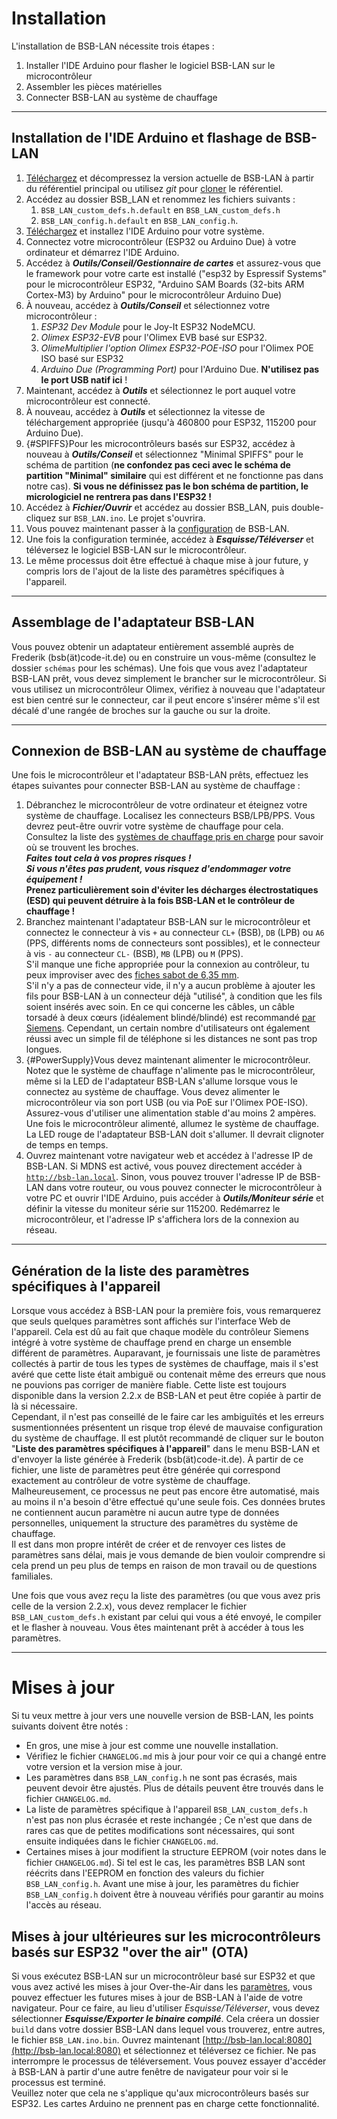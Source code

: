 # Installation
L'installation de BSB-LAN nécessite trois étapes :

1. Installer l'IDE Arduino pour flasher le logiciel BSB-LAN sur le microcontrôleur
1. Assembler les pièces matérielles
1. Connecter BSB-LAN au système de chauffage

---
## Installation de l'IDE Arduino et flashage de BSB-LAN

1. [Téléchargez](https://github.com/fredlcore/BSB-LAN/archive/refs/heads/master.zip) et décompressez la version actuelle de BSB-LAN à partir du référentiel principal ou utilisez *git* pour [cloner](https://github.com/fredlcore/BSB-LAN.git) le référentiel.
1. Accédez au dossier BSB_LAN et renommez les fichiers suivants :
    1. `BSB_LAN_custom_defs.h.default` en `BSB_LAN_custom_defs.h`
    1. `BSB_LAN_config.h.default` en `BSB_LAN_config.h`.
1. [Téléchargez](https://www.arduino.cc/en/software) et installez l'IDE Arduino pour votre système.
1. Connectez votre microcontrôleur (ESP32 ou Arduino Due) à votre ordinateur et démarrez l'IDE Arduino.
1. Accédez à ***Outils/Conseil/Gestionnaire de cartes*** et assurez-vous que le framework pour votre carte est installé ("esp32 by Espressif Systems" pour le microcontrôleur ESP32, "Arduino SAM Boards (32-bits ARM Cortex-M3) by Arduino" pour le microcontrôleur Arduino Due)
1. À nouveau, accédez à ***Outils/Conseil*** et sélectionnez votre microcontrôleur :
    1. *ESP32 Dev Module* pour le Joy-It ESP32 NodeMCU.
    1. *Olimex ESP32-EVB* pour l'Olimex EVB basé sur ESP32.
    1. *OlimeMultiplier l'option Olimex ESP32-POE-ISO* pour l'Olimex POE ISO basé sur ESP32
    1. *Arduino Due (Programming Port)* pour l'Arduino Due. **N'utilisez pas le port USB natif ici** !
1. Maintenant, accédez à ***Outils*** et sélectionnez le port auquel votre microcontrôleur est connecté.
1. À nouveau, accédez à ***Outils*** et sélectionnez la vitesse de téléchargement appropriée (jusqu'à 460800 pour ESP32, 115200 pour Arduino Due).
1. [](){#SPIFFS}Pour les microcontrôleurs basés sur ESP32, accédez à nouveau à ***Outils/Conseil*** et sélectionnez "Minimal SPIFFS" pour le schéma de partition (**ne confondez pas ceci avec le schéma de partition "Minimal" similaire** qui est différent et ne fonctionne pas dans notre cas). **Si vous ne définissez pas le bon schéma de partition, le micrologiciel ne rentrera pas dans l'ESP32 !**
1. Accédez à ***Fichier/Ouvrir*** et accédez au dossier BSB_LAN, puis double-cliquez sur `BSB_LAN.ino`. Le projet s'ouvrira.
1. Vous pouvez maintenant passer à la [configuration](configure.md) de BSB-LAN.
1. Une fois la configuration terminée, accédez à ***Esquisse/Téléverser*** et téléversez le logiciel BSB-LAN sur le microcontrôleur.
1. Le même processus doit être effectué à chaque mise à jour future, y compris lors de l'ajout de la liste des paramètres spécifiques à l'appareil.

---
## Assemblage de l'adaptateur BSB-LAN
Vous pouvez obtenir un adaptateur entièrement assemblé auprès de Frederik (bsb(ät)code-it.de) ou en construire un vous-même (consultez le dossier `schémas` pour les schémas). Une fois que vous avez l'adaptateur BSB-LAN prêt, vous devez simplement le brancher sur le microcontrôleur. Si vous utilisez un microcontrôleur Olimex, vérifiez à nouveau que l'adaptateur est bien centré sur le connecteur, car il peut encore s'insérer même s'il est décalé d'une rangée de broches sur la gauche ou sur la droite.

---
## Connexion de BSB-LAN au système de chauffage

Une fois le microcontrôleur et l'adaptateur BSB-LAN prêts, effectuez les étapes suivantes pour connecter BSB-LAN au système de chauffage :

1. Débranchez le microcontrôleur de votre ordinateur et éteignez votre système de chauffage. Localisez les connecteurs BSB/LPB/PPS. Vous devrez peut-être ouvrir votre système de chauffage pour cela. Consultez la liste des [systèmes de chauffage pris en charge](supported_heating_systems.md) pour savoir où se trouvent les broches.<br>***Faites tout cela à vos propres risques !***<br>***Si vous n'êtes pas prudent, vous risquez d'endommager votre équipement !***<br>**Prenez particulièrement soin d'éviter les décharges électrostatiques (ESD) qui peuvent détruire à la fois BSB-LAN et le contrôleur de chauffage !**
1. Branchez maintenant l'adaptateur BSB-LAN sur le microcontrôleur et connectez le connecteur à vis `+` au connecteur `CL+` (BSB), `DB` (LPB) ou `A6` (PPS, différents noms de connecteurs sont possibles), et le connecteur à vis `-` au connecteur `CL-` (BSB), `MB` (LPB) ou `M` (PPS).  
S'il manque une fiche appropriée pour la connexion au contrôleur, tu peux improviser avec des [fiches sabot de 6,35 mm](https://www.reichelt.com/fr/fr/shop/produit/fiche_sabot_largeur_6_35_mm_jaune-7910).  
S'il n'y a pas de connecteur vide, il n'y a aucun problème à ajouter les fils pour BSB-LAN à un connecteur déjà "utilisé", à condition que les fils soient insérés avec soin. En ce qui concerne les câbles, un câble torsadé à deux cœurs (idéalement blindé/blindé) est recommandé [par Siemens](https://sid.siemens.com/v/u/20140). Cependant, un certain nombre d'utilisateurs ont également réussi avec un simple fil de téléphone si les distances ne sont pas trop longues.
1. [](){#PowerSupply}Vous devez maintenant alimenter le microcontrôleur. Notez que le système de chauffage n'alimente pas le microcontrôleur, même si la LED de l'adaptateur BSB-LAN s'allume lorsque vous le connectez au système de chauffage. Vous devez alimenter le microcontrôleur via son port USB (ou via PoE sur l'Olimex POE-ISO). Assurez-vous d'utiliser une alimentation stable d'au moins 2 ampères. Une fois le microcontrôleur alimenté, allumez le système de chauffage. La LED rouge de l'adaptateur BSB-LAN doit s'allumer. Il devrait clignoter de temps en temps.
1. Ouvrez maintenant votre navigateur web et accédez à l'adresse IP de BSB-LAN. Si MDNS est activé, vous pouvez directement accéder à [`http://bsb-lan.local`](http://bsb-lan.local). Sinon, vous pouvez trouver l'adresse IP de BSB-LAN dans votre routeur, ou vous pouvez connecter le microcontrôleur à votre PC et ouvrir l'IDE Arduino, puis accéder à ***Outils/Moniteur série*** et définir la vitesse du moniteur série sur 115200. Redémarrez le microcontrôleur, et l'adresse IP s'affichera lors de la connexion au réseau.

---
## Génération de la liste des paramètres spécifiques à l'appareil

Lorsque vous accédez à BSB-LAN pour la première fois, vous remarquerez que seuls quelques paramètres sont affichés sur l'interface Web de l'appareil. Cela est dû au fait que chaque modèle du contrôleur Siemens intégré à votre système de chauffage prend en charge un ensemble différent de paramètres. Auparavant, je fournissais une liste de paramètres collectés à partir de tous les types de systèmes de chauffage, mais il s'est avéré que cette liste était ambiguë ou contenait même des erreurs que nous ne pouvions pas corriger de manière fiable. Cette liste est toujours disponible dans la version 2.2.x de BSB-LAN et peut être copiée à partir de là si nécessaire.  
Cependant, il n'est pas conseillé de le faire car les ambiguïtés et les erreurs susmentionnées présentent un risque trop élevé de mauvaise configuration du système de chauffage. Il est plutôt recommandé de cliquer sur le bouton "**Liste des paramètres spécifiques à l'appareil**" dans le menu BSB-LAN et d'envoyer la liste générée à Frederik (bsb(ät)code-it.de). À partir de ce fichier, une liste de paramètres peut être générée qui correspond exactement au contrôleur de votre système de chauffage. Malheureusement, ce processus ne peut pas encore être automatisé, mais au moins il n'a besoin d'être effectué qu'une seule fois. Ces données brutes ne contiennent aucun paramètre ni aucun autre type de données personnelles, uniquement la structure des paramètres du système de chauffage.  
Il est dans mon propre intérêt de créer et de renvoyer ces listes de paramètres sans délai, mais je vous demande de bien vouloir comprendre si cela prend un peu plus de temps en raison de mon travail ou de questions familiales.  

Une fois que vous avez reçu la liste des paramètres (ou que vous avez pris celle de la version 2.2.x), vous devez remplacer le fichier `BSB_LAN_custom_defs.h` existant par celui qui vous a été envoyé, le compiler et le flasher à nouveau. Vous êtes maintenant prêt à accéder à tous les paramètres.

---
# Mises à jour

Si tu veux mettre à jour vers une nouvelle version de BSB-LAN, les points suivants doivent être notés :

- En gros, une mise à jour est comme une nouvelle installation.
- Vérifiez le fichier `CHANGELOG.md` mis à jour pour voir ce qui a changé entre votre version et la version mise à jour.
- Les paramètres dans `BSB_LAN_config.h` ne sont pas écrasés, mais peuvent devoir être ajustés. Plus de détails peuvent être trouvés dans le fichier `CHANGELOG.md`.
- La liste de paramètres spécifique à l'appareil `BSB_LAN_custom_defs.h` n'est pas non plus écrasée et reste inchangée ; Ce n'est que dans de rares cas que de petites modifications sont nécessaires, qui sont ensuite indiquées dans le fichier `CHANGELOG.md`.
- Certaines mises à jour modifient la structure EEPROM (voir notes dans le fichier `CHANGELOG.md`). Si tel est le cas, les paramètres BSB LAN sont réécrits dans l'EEPROM en fonction des valeurs du fichier `BSB_LAN_config.h`. Avant une mise à jour, les paramètres du fichier `BSB_LAN_config.h` doivent être à nouveau vérifiés pour garantir au moins l'accès au réseau.

## Mises à jour ultérieures sur les microcontrôleurs basés sur ESP32 "over the air" (OTA)

Si vous exécutez BSB-LAN sur un microcontrôleur basé sur ESP32 et que vous avez activé les mises à jour Over-the-Air dans les [paramètres](configure.md), vous pouvez effectuer les futures mises à jour de BSB-LAN à l'aide de votre navigateur. Pour ce faire, au lieu d'utiliser *Esquisse/Téléverser*, vous devez sélectionner ***Esquisse/Exporter le binaire compilé***. Cela créera un dossier `build` dans votre dossier BSB-LAN dans lequel vous trouverez, entre autres, le fichier `BSB_LAN.ino.bin`. Ouvrez maintenant [http://bsb-lan.local:8080](http://bsb-lan.local:8080) et sélectionnez et téléversez ce fichier. Ne pas interrompre le processus de téléversement. Vous pouvez essayer d'accéder à BSB-LAN à partir d'une autre fenêtre de navigateur pour voir si le processus est terminé.  
Veuillez noter que cela ne s'applique qu'aux microcontrôleurs basés sur ESP32. Les cartes Arduino ne prennent pas en charge cette fonctionnalité.